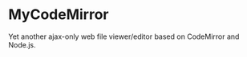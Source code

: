 MyCodeMirror
============

Yet another ajax-only web file viewer/editor based on CodeMirror and Node.js.

